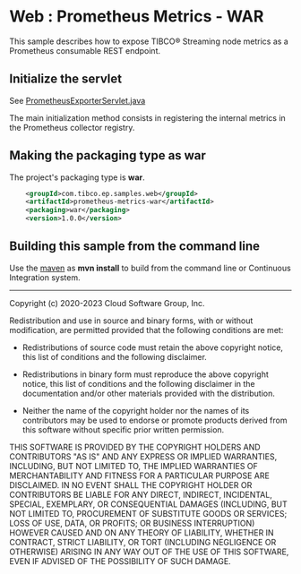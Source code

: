 # Web : Prometheus Metrics - WAR

This sample describes how to expose TIBCO&reg; Streaming node metrics as a Prometheus consumable
REST endpoint.

## Initialize the servlet

See [PrometheusExporterServlet.java](../../main/java/com/tibco/ep/samples/prometheus/PrometheusExporterServlet.java)

The main initialization method consists in registering the internal metrics in the Prometheus 
collector registry.


## Making the packaging type as war

The project's packaging type is **war**.
```xml
    <groupId>com.tibco.ep.samples.web</groupId>
    <artifactId>prometheus-metrics-war</artifactId>
    <packaging>war</packaging>
    <version>1.0.0</version>
```

## Building this sample from the command line

Use the [maven](https://maven.apache.org) as **mvn install** to build from the command line or Continuous Integration system.


---
Copyright (c) 2020-2023 Cloud Software Group, Inc.

Redistribution and use in source and binary forms, with or without
modification, are permitted provided that the following conditions are met:

* Redistributions of source code must retain the above copyright notice, this
  list of conditions and the following disclaimer.

* Redistributions in binary form must reproduce the above copyright notice,
  this list of conditions and the following disclaimer in the documentation
  and/or other materials provided with the distribution.

* Neither the name of the copyright holder nor the names of its
  contributors may be used to endorse or promote products derived from
  this software without specific prior written permission.

THIS SOFTWARE IS PROVIDED BY THE COPYRIGHT HOLDERS AND CONTRIBUTORS "AS IS"
AND ANY EXPRESS OR IMPLIED WARRANTIES, INCLUDING, BUT NOT LIMITED TO, THE
IMPLIED WARRANTIES OF MERCHANTABILITY AND FITNESS FOR A PARTICULAR PURPOSE ARE
DISCLAIMED. IN NO EVENT SHALL THE COPYRIGHT HOLDER OR CONTRIBUTORS BE LIABLE
FOR ANY DIRECT, INDIRECT, INCIDENTAL, SPECIAL, EXEMPLARY, OR CONSEQUENTIAL
DAMAGES (INCLUDING, BUT NOT LIMITED TO, PROCUREMENT OF SUBSTITUTE GOODS OR
SERVICES; LOSS OF USE, DATA, OR PROFITS; OR BUSINESS INTERRUPTION) HOWEVER
CAUSED AND ON ANY THEORY OF LIABILITY, WHETHER IN CONTRACT, STRICT LIABILITY,
OR TORT (INCLUDING NEGLIGENCE OR OTHERWISE) ARISING IN ANY WAY OUT OF THE USE
OF THIS SOFTWARE, EVEN IF ADVISED OF THE POSSIBILITY OF SUCH DAMAGE.
